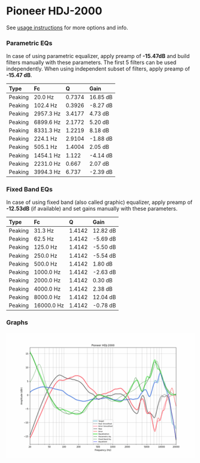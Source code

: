 # Pioneer HDJ-2000
See [usage instructions](https://github.com/jaakkopasanen/AutoEq#usage) for more options and info.

### Parametric EQs
In case of using parametric equalizer, apply preamp of **-15.47dB** and build filters manually
with these parameters. The first 5 filters can be used independently.
When using independent subset of filters, apply preamp of **-15.47 dB**.

| Type    | Fc        |      Q | Gain     |
|:--------|:----------|:-------|:---------|
| Peaking | 20.0 Hz   | 0.7374 | 16.85 dB |
| Peaking | 102.4 Hz  | 0.3926 | -8.27 dB |
| Peaking | 2957.3 Hz | 3.4177 | 4.73 dB  |
| Peaking | 6899.6 Hz | 2.1772 | 5.20 dB  |
| Peaking | 8331.3 Hz | 1.2219 | 8.18 dB  |
| Peaking | 224.1 Hz  | 2.9104 | -1.88 dB |
| Peaking | 505.1 Hz  | 1.4004 | 2.05 dB  |
| Peaking | 1454.1 Hz | 1.122  | -4.14 dB |
| Peaking | 2231.0 Hz | 0.667  | 2.07 dB  |
| Peaking | 3994.3 Hz | 6.737  | -2.39 dB |

### Fixed Band EQs
In case of using fixed band (also called graphic) equalizer, apply preamp of **-12.53dB**
(if available) and set gains manually with these parameters.

| Type    | Fc         |      Q | Gain     |
|:--------|:-----------|:-------|:---------|
| Peaking | 31.3 Hz    | 1.4142 | 12.82 dB |
| Peaking | 62.5 Hz    | 1.4142 | -5.69 dB |
| Peaking | 125.0 Hz   | 1.4142 | -5.50 dB |
| Peaking | 250.0 Hz   | 1.4142 | -5.54 dB |
| Peaking | 500.0 Hz   | 1.4142 | 1.80 dB  |
| Peaking | 1000.0 Hz  | 1.4142 | -2.63 dB |
| Peaking | 2000.0 Hz  | 1.4142 | 0.30 dB  |
| Peaking | 4000.0 Hz  | 1.4142 | 2.38 dB  |
| Peaking | 8000.0 Hz  | 1.4142 | 12.04 dB |
| Peaking | 16000.0 Hz | 1.4142 | -0.78 dB |

### Graphs
![](./Pioneer%20HDJ-2000.png)